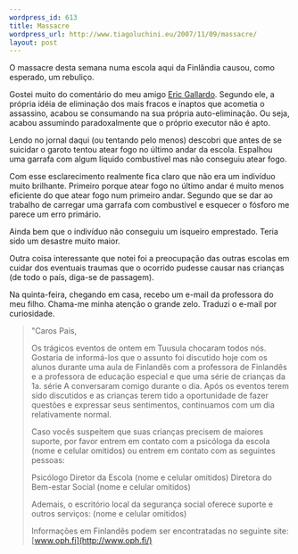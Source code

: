 ```yaml
--- 
wordpress_id: 613
title: Massacre
wordpress_url: http://www.tiagoluchini.eu/2007/11/09/massacre/
layout: post
---
```

O massacre desta semana numa escola aqui da Finlândia causou, como esperado, um rebuliço.

Gostei muito do comentário do meu amigo [Eric Gallardo](http://ericgallardo.wordpress.com/2007/11/08/enquanto-isso-na-finlandia/). Segundo ele, a própria idéia de eliminação dos mais fracos e inaptos que acometia o assassino, acabou se consumando na sua própria auto-eliminação. Ou seja, acabou assumindo paradoxalmente que o próprio executor não é apto.

Lendo no jornal daqui (ou tentando pelo menos) descobri que antes de se suicidar o garoto tentou atear fogo no último andar da escola. Espalhou uma garrafa com algum líquido combustível mas não conseguiu atear fogo.

Com esse esclarecimento realmente fica claro que não era um indivíduo muito brilhante. Primeiro porque atear fogo no último andar é muito menos eficiente do que atear fogo num primeiro andar. Segundo que se dar ao trabalho de carregar uma garrafa com combustível e esquecer o fósforo me parece um erro primário.

Ainda bem que o indivíduo não conseguiu um isqueiro emprestado. Teria sido um desastre muito maior.

Outra coisa interessante que notei foi a preocupação das outras escolas em cuidar dos eventuais traumas que o ocorrido pudesse causar nas crianças (de todo o país, diga-se de passagem).

Na quinta-feira, chegando em casa, recebo um e-mail da professora do meu filho. Chama-me minha atenção o grande zelo. Traduzi o e-mail por curiosidade.

> "Caros Pais,
> 
> Os trágicos eventos de ontem em Tuusula chocaram todos nós. Gostaria de informá-los que o assunto foi discutido hoje com os alunos durante uma aula de Finlandês com a professora de Finlandês e a professora de educação especial e que uma série de crianças da 1a. série A conversaram comigo durante o dia. Após os eventos terem sido discutidos e as crianças terem tido a oportunidade de fazer questões e expressar seus sentimentos, continuamos com um dia relativamente normal.
> 
> Caso vocês suspeitem que suas crianças precisem de maiores suporte, por favor entrem em contato com a psicóloga da escola (nome e celular omitidos) ou entrem em contato com as seguintes pessoas:
> 
> Psicólogo Diretor da Escola (nome e celular omitidos)
> Diretora do Bem-estar Social (nome e celular omitidos)
> 
> Ademais, o escritório local da segurança social oferece suporte e outros serviços: (nome e celular omitidos)
> 
> Informações em Finlandês podem ser encontratadas no seguinte site: [www.oph.fi](http://www.oph.fi/)

